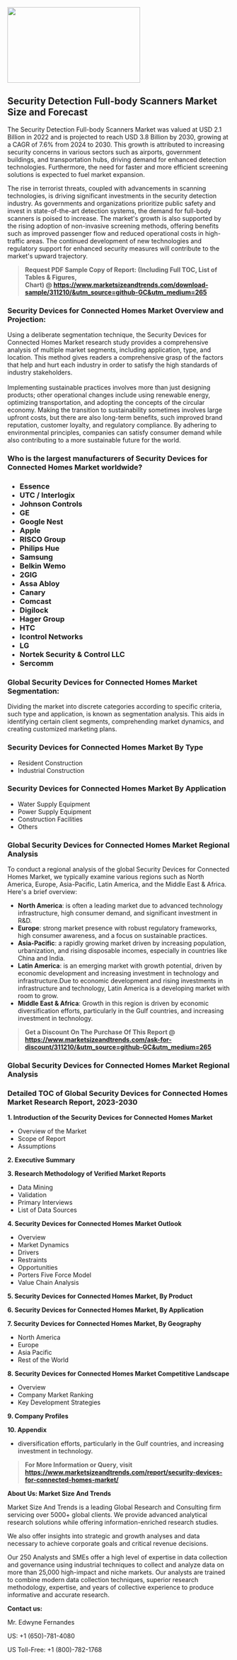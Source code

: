 <p><img class="alignnone size-medium wp-image-20088" src="https://ffe5etoiles.com/wp-content/uploads/2024/12/MST1-300x171.png" alt="" width="300" height="171" /></p><h2>Security Detection Full-body Scanners Market Size and Forecast</h2><p>The Security Detection Full-body Scanners Market was valued at USD 2.1 Billion in 2022 and is projected to reach USD 3.8 Billion by 2030, growing at a CAGR of 7.6% from 2024 to 2030. This growth is attributed to increasing security concerns in various sectors such as airports, government buildings, and transportation hubs, driving demand for enhanced detection technologies. Furthermore, the need for faster and more efficient screening solutions is expected to fuel market expansion.</p><p>The rise in terrorist threats, coupled with advancements in scanning technologies, is driving significant investments in the security detection industry. As governments and organizations prioritize public safety and invest in state-of-the-art detection systems, the demand for full-body scanners is poised to increase. The market's growth is also supported by the rising adoption of non-invasive screening methods, offering benefits such as improved passenger flow and reduced operational costs in high-traffic areas. The continued development of new technologies and regulatory support for enhanced security measures will contribute to the market's upward trajectory.</p></p><blockquote id="" class=""><strong>Request PDF Sample Copy of Report: (Including Full TOC, List of Tables &amp; Figures, Chart)&nbsp;@&nbsp;<strong><a href="https://www.marketsizeandtrends.com/download-sample/311210/&utm_source=github-GC&utm_medium=265" target="_blank">https://www.marketsizeandtrends.com/download-sample/311210/&utm_source=github-GC&utm_medium=265</a></strong></strong></blockquote><h3 id="" class="">Security Devices for Connected Homes Market&nbsp;Overview and Projection:</h3><p id="" class="">Using a deliberate segmentation technique, the Security Devices for Connected Homes Market research study provides a comprehensive analysis of multiple market segments, including application, type, and location. This method gives readers a comprehensive grasp of the factors that help and hurt each industry in order to satisfy the high standards of industry stakeholders. <br /> <br />Implementing sustainable practices involves more than just designing products; other operational changes include using renewable energy, optimizing transportation, and adopting the concepts of the circular economy. Making the transition to sustainability sometimes involves large upfront costs, but there are also long-term benefits, such improved brand reputation, customer loyalty, and regulatory compliance. By adhering to environmental principles, companies can satisfy consumer demand while also contributing to a more sustainable future for the world.</p><h3 id="" class="">Who is the largest manufacturers of&nbsp;Security Devices for Connected Homes Market worldwide?</h3><h3 class=""><p><ul><li>Essence </li><li> UTC / Interlogix </li><li> Johnson Controls </li><li> GE </li><li> Google Nest </li><li> Apple </li><li> RISCO Group </li><li> Philips Hue </li><li> Samsung </li><li> Belkin Wemo </li><li> 2GIG </li><li> Assa Abloy </li><li> Canary </li><li> Comcast </li><li> Digilock </li><li> Hager Group </li><li> HTC </li><li> Icontrol Networks </li><li> LG </li><li> Nortek Security & Control LLC </li><li> Sercomm</li></ul></p></h3><h3 id="" class="">Global&nbsp;Security Devices for Connected Homes Market Segmentation:</h3><p id="" class="">Dividing the market into discrete categories according to specific criteria, such type and application, is known as segmentation analysis. This aids in identifying certain client segments, comprehending market dynamics, and creating customized marketing plans.</p><h3 id="" class="">Security Devices for Connected Homes Market&nbsp;By Type</h3><p><p><ul><li>Resident Construction</li><li> Industrial Construction</p></li></ul></p></p><h3 id="" class="">Security Devices for Connected Homes Market&nbsp;By Application</h3><p class=""><p><ul><li>Water Supply Equipment</li><li> Power Supply Equipment</li><li> Construction Facilities</li><li> Others</li></ul></p></p><h3 id="" class="">Global Security Devices for Connected Homes Market Regional Analysis</h3><p id="" class="">To conduct a regional analysis of the global Security Devices for Connected Homes Market, we typically examine various regions such as North America, Europe, Asia-Pacific, Latin America, and the Middle East &amp; Africa. Here's a brief overview:</p><ul><li><strong>North America</strong>: is often a leading market due to advanced technology infrastructure, high consumer demand, and significant investment in R&amp;D.</li><li><strong>Europe</strong>: strong market presence with robust regulatory frameworks, high consumer awareness, and a focus on sustainable practices.</li><li><strong>Asia-Pacific</strong>: a rapidly growing market driven by increasing population, urbanization, and rising disposable incomes, especially in countries like China and India.</li><li><strong>Latin America</strong>: is an emerging market with growth potential, driven by economic development and increasing investment in technology and infrastructure.Due to economic development and rising investments in infrastructure and technology, Latin America is a developing market with room to grow.</li><li><strong>Middle East &amp; Africa</strong>: Growth in this region is driven by economic diversification efforts, particularly in the Gulf countries, and increasing investment in technology.</li></ul><blockquote id="" class=""><strong>Get a Discount On The Purchase Of This Report @ <strong><a href="https://www.marketsizeandtrends.com/ask-for-discount/311210/&utm_source=github-GC&utm_medium=265" target="_blank">https://www.marketsizeandtrends.com/ask-for-discount/311210/&utm_source=github-GC&utm_medium=265</a></strong></strong></blockquote><h3 id="" class="">Global Security Devices for Connected Homes Market Regional Analysis</h3><h3 id="" class="">Detailed TOC of Global Security Devices for Connected Homes Market Research Report, 2023-2030</h3><p id="" class=""><strong>1. Introduction of the Security Devices for Connected Homes Market</strong></p><ul><li>Overview of the Market</li><li>Scope of Report</li><li>Assumptions</li></ul><p id="" class=""><strong>2. Executive Summary</strong></p><p id="" class=""><strong>3. Research Methodology of Verified Market Reports</strong></p><ul><li>Data Mining</li><li>Validation</li><li>Primary Interviews</li><li>List of Data Sources</li></ul><p id="" class=""><strong>4. Security Devices for Connected Homes Market Outlook</strong></p><ul><li>Overview</li><li>Market Dynamics</li><li>Drivers</li><li>Restraints</li><li>Opportunities</li><li>Porters Five Force Model</li><li>Value Chain Analysis</li></ul><p id="" class=""><strong>5. Security Devices for Connected Homes Market, By Product</strong></p><p id="" class=""><strong>6. Security Devices for Connected Homes Market, By Application</strong></p><p id="" class=""><strong>7. Security Devices for Connected Homes Market, By Geography</strong></p><ul><li>North America</li><li>Europe</li><li>Asia Pacific</li><li>Rest of the World</li></ul><p id="" class=""><strong>8. Security Devices for Connected Homes Market Competitive Landscape</strong></p><ul><li>Overview</li><li>Company Market Ranking</li><li>Key Development Strategies</li></ul><p id="" class=""><strong>9. Company Profiles</strong></p><p id="" class=""><strong>10. Appendix</strong></p><ul><li>diversification efforts, particularly in the Gulf countries, and increasing investment in technology.</li></ul><blockquote id="" class=""><strong>For More Information or Query, visit <strong><strong><a href="https://www.marketsizeandtrends.com/report/security-devices-for-connected-homes-market/" target="_blank">https://www.marketsizeandtrends.com/report/security-devices-for-connected-homes-market/</a></strong></strong></strong></blockquote><p id="" class=""><strong>About Us: Market Size And Trends</strong></p><p id="" class="">Market Size And Trends is a leading Global Research and Consulting firm servicing over 5000+ global clients. We provide advanced analytical research solutions while offering information-enriched research studies.</p><p id="" class="">We also offer insights into strategic and growth analyses and data necessary to achieve corporate goals and critical revenue decisions.</p><p id="" class="">Our 250 Analysts and SMEs offer a high level of expertise in data collection and governance using industrial techniques to collect and analyze data on more than 25,000 high-impact and niche markets. Our analysts are trained to combine modern data collection techniques, superior research methodology, expertise, and years of collective experience to produce informative and accurate research.</p><p id="" class=""><strong>Contact us:</strong></p><p id="" class="">Mr. Edwyne Fernandes</p><p id="" class="">US: +1 (650)-781-4080</p><p id="" class="">US Toll-Free: +1 (800)-782-1768</p>
